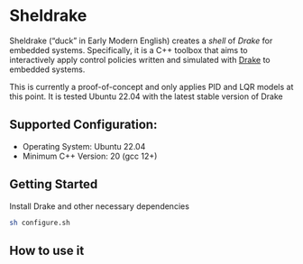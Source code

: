 # Sheldrake
Sheldrake (“duck” in Early Modern English) creates a *shell* of *Drake* for embedded systems. Specifically, it is a C++ toolbox that aims to interactively apply control policies written and simulated with [Drake](https://drake.mit.edu/) to embedded systems.

This is currently a proof-of-concept and only applies PID and LQR models at this point. It is tested Ubuntu 22.04 with the latest stable version of Drake

## Supported Configuration:
* Operating System: Ubuntu 22.04
* Minimum C++ Version: 20 (gcc 12+)

## Getting Started
Install Drake and other necessary dependencies
```bash
sh configure.sh
```

## How to use it